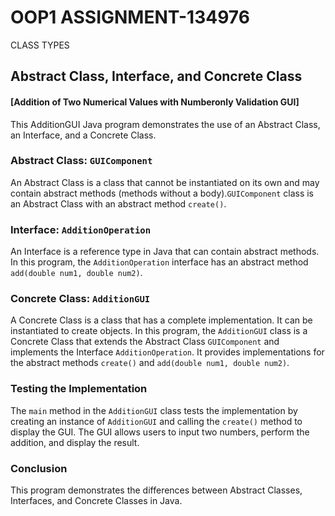 # OOP1 ASSIGNMENT-134976
 CLASS TYPES

## Abstract Class, Interface, and Concrete Class

#### [Addition of Two Numerical Values with Numberonly Validation GUI]

This AdditionGUI Java program demonstrates the use of an Abstract Class, an Interface, and a Concrete Class.



### Abstract Class: `GUIComponent`
An Abstract Class is a class that cannot be instantiated on its own and may contain abstract methods (methods without a body).`GUIComponent` class is an Abstract Class with an abstract method `create()`.

### Interface: `AdditionOperation`
An Interface is a reference type in Java that can contain abstract methods. In this program, the `AdditionOperation` interface has an abstract method `add(double num1, double num2)`.

### Concrete Class: `AdditionGUI`
A Concrete Class is a class that has a complete implementation. It can be instantiated to create objects. In this program, the `AdditionGUI` class is a Concrete Class that extends the Abstract Class `GUIComponent` and implements the Interface `AdditionOperation`. It provides implementations for the abstract methods `create()` and `add(double num1, double num2)`.

### Testing the Implementation
The `main` method in the `AdditionGUI` class tests the implementation by creating an instance of `AdditionGUI` and calling the `create()` method to display the GUI. The GUI allows users to input two numbers, perform the addition, and display the result.

### Conclusion
This program demonstrates the differences between Abstract Classes, Interfaces, and Concrete Classes in Java. 
